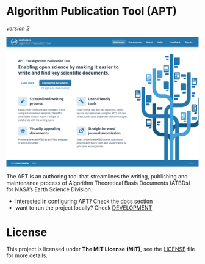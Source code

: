 # Algorithm Publication Tool (APT)
_version 2_

![](./docs/media/apt-home.png)

The APT is an authoring tool that streamlines the writing, publishing and maintenance process of Algorithm Theoretical Basis Documents (ATBDs) for NASA’s Earth Science Division.

- interested in configuring APT? Check the [docs](./docs/README.md) section
- want to run the project locally? Check [DEVELOPMENT](DEVELOPMENT.md)

# License

This project is licensed under **The MIT License (MIT)**, see the [LICENSE](LICENSE) file for more details.
